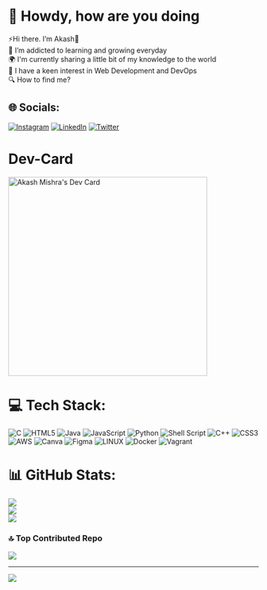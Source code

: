 # 💫 Howdy, how are you doing
⚡Hi there. I’m Akash👋<br>🌱 I’m addicted to learning and growing everyday<br>🌍 I'm currently sharing a little bit of my knowledge to the world<br>📙 I have a keen interest in Web Development and DevOps<br>🔍 How to find me?


## 🌐 Socials:
[![Instagram](https://img.shields.io/badge/Instagram-%23E4405F.svg?logo=Instagram&logoColor=white)](https://instagram.com/akashmishrahaha) [![LinkedIn](https://img.shields.io/badge/LinkedIn-%230077B5.svg?logo=linkedin&logoColor=white)](https://linkedin.com/in/https://www.linkedin.com/in/akash-m-621a8b1b6/) [![Twitter](https://img.shields.io/badge/Twitter-%231DA1F2.svg?logo=Twitter&logoColor=white)](https://twitter.com/https://twitter.com/AkashMi65118169) 

# Dev-Card
<a href="https://app.daily.dev/akashmishra"><img src="https://api.daily.dev/devcards/ada9a0fbc91e40758df8be8008457208.png?r=xgp" width="400" alt="Akash Mishra's Dev Card"/></a>

# 💻 Tech Stack:
![C](https://img.shields.io/badge/c-%2300599C.svg?style=for-the-badge&logo=c&logoColor=white) ![HTML5](https://img.shields.io/badge/html5-%23E34F26.svg?style=for-the-badge&logo=html5&logoColor=white) ![Java](https://img.shields.io/badge/java-%23ED8B00.svg?style=for-the-badge&logo=java&logoColor=white) ![JavaScript](https://img.shields.io/badge/javascript-%23323330.svg?style=for-the-badge&logo=javascript&logoColor=%23F7DF1E) ![Python](https://img.shields.io/badge/python-3670A0?style=for-the-badge&logo=python&logoColor=ffdd54) ![Shell Script](https://img.shields.io/badge/shell_script-%23121011.svg?style=for-the-badge&logo=gnu-bash&logoColor=white) ![C++](https://img.shields.io/badge/c++-%2300599C.svg?style=for-the-badge&logo=c%2B%2B&logoColor=white) ![CSS3](https://img.shields.io/badge/css3-%231572B6.svg?style=for-the-badge&logo=css3&logoColor=white) ![AWS](https://img.shields.io/badge/AWS-%23FF9900.svg?style=for-the-badge&logo=amazon-aws&logoColor=white) ![Canva](https://img.shields.io/badge/Canva-%2300C4CC.svg?style=for-the-badge&logo=Canva&logoColor=white) 	![Figma](https://img.shields.io/badge/figma-%23F24E1E.svg?style=for-the-badge&logo=figma&logoColor=white) ![LINUX](https://img.shields.io/badge/Linux-FCC624?style=for-the-badge&logo=linux&logoColor=black) ![Docker](https://img.shields.io/badge/docker-%230db7ed.svg?style=for-the-badge&logo=docker&logoColor=white) ![Vagrant](https://img.shields.io/badge/vagrant-%231563FF.svg?style=for-the-badge&logo=vagrant&logoColor=white)
# 📊 GitHub Stats:
![](https://github-readme-stats.vercel.app/api?username=helloakash1701&theme=chartreuse-dark&hide_border=false&include_all_commits=true&count_private=true)<br/>
![](https://github-readme-streak-stats.herokuapp.com/?user=helloakash1701&theme=chartreuse-dark&hide_border=false)<br/>
![](https://github-readme-stats.vercel.app/api/top-langs/?username=helloakash1701&theme=chartreuse-dark&hide_border=false&include_all_commits=true&count_private=true&layout=compact)

### 🔝 Top Contributed Repo
![](https://github-contributor-stats.vercel.app/api?username=helloakash1701&limit=5&theme=dark&combine_all_yearly_contributions=true)

---
[![](https://visitcount.itsvg.in/api?id=helloakash1701&icon=7&color=11)](https://visitcount.itsvg.in)

<!-- Proudly created with GPRM ( https://gprm.itsvg.in ) -->
